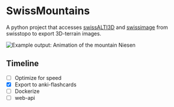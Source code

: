 # SwissMountains

A python project that accesses [swissALTI3D](https://opendata.swiss/de/dataset/swissalti3d) and [swissimage](https://opendata.swiss/de/dataset/swissimage-10-cm-digitale-orthophotomosaik-der-schweiz) from swisstopo to export 3D-terrain images.

![Example output: Animation of the mountain Niesen](docs/assets/Niesen.webp)

## Timeline
- [ ] Optimize for speed
- [x] Export to anki-flashcards
- [ ] Dockerize
- [ ] web-api
